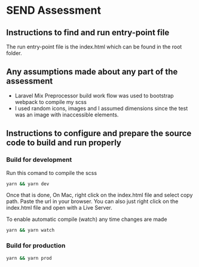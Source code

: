 
# SEND Assessment

## Instructions to find and run entry-point file

The run entry-point file is the index.html which can be found in the root folder.

## Any assumptions made about any part of the assessment

- Laravel Mix Preprocessor build work flow was used to bootstrap webpack to compile my scss
- I used random icons, images and I assumed dimensions since the test was an image with inaccessible elements. 

## Instructions to configure and prepare the source code to build and run properly

### Build for development

Run this comand to compile the scss

```bash
yarn && yarn dev
```

Once that is done, On Mac, right click on the index.html file and select copy path. Paste the url in your browser.
You can also just right click on the index.html file and open with a Live Server.

To enable automatic compile (watch) any time changes are made

```bash
yarn && yarn watch
```

### Build for production

```bash
yarn && yarn prod
```

